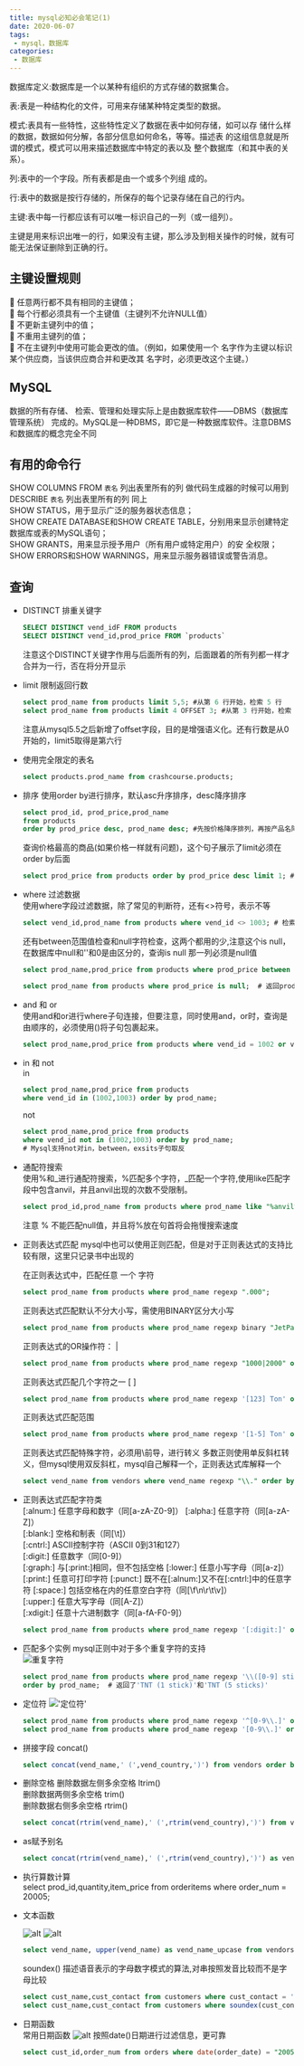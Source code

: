 ```yaml
---
title: mysql必知必会笔记(1)
date: 2020-06-07
tags: 
 - mysql，数据库
categories:
 - 数据库
---
```


数据库定义:数据库是一个以某种有组织的方式存储的数据集合。

表:表是一种结构化的文件，可用来存储某种特定类型的数据。

模式:表具有一些特性，这些特性定义了数据在表中如何存储，如可以存
储什么样的数据，数据如何分解，各部分信息如何命名，等等。描述表
的这组信息就是所谓的模式，模式可以用来描述数据库中特定的表以及
整个数据库（和其中表的关系）。

列:表中的一个字段。所有表都是由一个或多个列组
成的。

行:表中的数据是按行存储的，所保存的每个记录存储在自己的行内。

主键:表中每一行都应该有可以唯一标识自己的一列（或一组列）。

主键是用来标识出唯一的行，如果没有主键，那么涉及到相关操作的时候，就有可能无法保证删除到正确的行。



## 主键设置规则

 任意两行都不具有相同的主键值；   
 每个行都必须具有一个主键值（主键列不允许NULL值）    
 不更新主键列中的值；    
 不重用主键列的值；    
 不在主键列中使用可能会更改的值。（例如，如果使用一个
名字作为主键以标识某个供应商，当该供应商合并和更改其
名字时，必须更改这个主键。）

## MySQL

数据的所有存储、
检索、管理和处理实际上是由数据库软件——DBMS（数据库管理系统）
完成的。MySQL是一种DBMS，即它是一种数据库软件。注意DBMS和数据库的概念完全不同

## 有用的命令行

SHOW COLUMNS FROM `表名` 列出表里所有的列  做代码生成器的时候可以用到    
DESCRIBE `表名` 列出表里所有的列  同上   
SHOW STATUS，用于显示广泛的服务器状态信息；   
SHOW CREATE DATABASE和SHOW CREATE TABLE，分别用来显示创建特定数据库或表的MySQL语句；   
SHOW GRANTS，用来显示授予用户（所有用户或特定用户）的安
全权限；   
SHOW ERRORS和SHOW WARNINGS，用来显示服务器错误或警告消息。

## 查询
- DISTINCT 排重关键字
  ```sql
  SELECT DISTINCT vend_idF FROM products
  SELECT DISTINCT vend_id,prod_price FROM `products`
  ```
  注意这个DISTINCT关键字作用与后面所有的列，后面跟着的所有列都一样才合并为一行，否在将分开显示

- limit 限制返回行数
  ```sql
  select prod_name from products limit 5,5; #从第 6 行开始，检索 5 行
  select prod_name from products limit 4 OFFSET 3; #从第 3 行开始，检索 4 行
  ```
  注意从mysql5.5之后新增了offset字段，目的是增强语义化。还有行数是从0开始的，limit5取得是第六行

- 使用完全限定的表名
  ```sql
  select products.prod_name from crashcourse.products;
  ```
- 排序 
  使用order by进行排序，默认asc升序排序，desc降序排序
  ```sql
  select prod_id, prod_price,prod_name 
  from products 
  order by prod_price desc, prod_name desc; #先按价格降序排列，再按产品名降序排列
  ```
  查询价格最高的商品(如果价格一样就有问题)，这个句子展示了limit必须在order by后面
  ```sql
  select prod_price from products order by prod_price desc limit 1; # 最高值 
  ```
- where 过滤数据   
  使用where字段过滤数据，除了常见的判断符，还有<>符号，表示不等
  ```sql
  select vend_id,prod_name from products where vend_id <> 1003; # 检索不是由1003供应商制造的所有产品 
  ```
  还有between范围值检查和null字符检查，这两个都用的少,注意这个is null，在数据库中null和''和0是由区分的，查询is null 那一列必须是null值
  ```sql
  select prod_name,prod_price from products where prod_price between 5 and 10; # 价格 大于等于5，小于等于10 的产品名、产品价格
  ```
  ```sql
  select prod_name from products where prod_price is null;  # 返回prod_price为空值null的prod_name,无对应数据 
  ```
- and 和 or   
  使用and和or进行where子句连接，但要注意，同时使用and，or时，查询是由顺序的，必须使用()将子句包裹起来。
  ```sql
  select prod_name,prod_price from products where vend_id = 1002 or vend_id = 1003; 
  ```
- in 和 not   
  in
  ```sql
  select prod_name,prod_price from products
  where vend_id in (1002,1003) order by prod_name;
  ```
  not
  ```sql
  select prod_name,prod_price from products
  where vend_id not in (1002,1003) order by prod_name;
  # Mysql支持not对in，between，exsits子句取反 
  ```
- 通配符搜索    
  使用%和_进行通配符搜索，%匹配多个字符，_匹配一个字符,使用like匹配字段中包含anvil，并且anvil出现的次数不受限制。
  ```sql
  select prod_id,prod_name from products where prod_name like "%anvil%"; 
  ```
  注意 % 不能匹配null值，并且将%放在句首将会拖慢搜索速度
- 正则表达式匹配
  mysql中也可以使用正则匹配，但是对于正则表达式的支持比较有限，这里只记录书中出现的

  在正则表达式中，匹配任意 一个 字符 
  ```sql
  select prod_name from products where prod_name regexp ".000";
  ```
  正则表达式匹配默认不分大小写，需使用BINARY区分大小写
  ```sql
  select prod_name from products where prod_name regexp binary "JetPack .000";
  ```
  正则表达式的OR操作符： |
  ```sql
  select prod_name from products where prod_name regexp "1000|2000" order by prod_name;
  ```
  正则表达式匹配几个字符之一 [ ]
  ```sql
  select prod_name from products where prod_name regexp '[123] Ton' order by prod_name;  # [123]匹配单一字符：1或2或3
  ```
  正则表达式匹配范围 
  ```sql
  select prod_name from products where prod_name regexp '[1-5] Ton' order by prod_name;  # [1-5]匹配1,2,3,4,5
  ```
  正则表达式匹配特殊字符，必须用\\前导，进行转义 
  多数正则使用单反斜杠转义，但mysql使用双反斜杠，mysql自己解释一个，正则表达式库解释一个
  ```sql
  select vend_name from vendors where vend_name regexp "\\." order by vend_name; # ‘\\.'匹配字符.
  ```
- 正则表达式匹配字符类    
  [:alnum:]	任意字母和数字（同[a-zA-Z0-9]） 
  [:alpha:]	任意字符（同[a-zA-Z]）    
  [:blank:]	空格和制表（同[\\t]）    
  [:cntrl:]	ASCII控制字符（ASCII 0到31和127）    
  [:digit:]	任意数字（同[0-9]）    
  [:graph:]	与[:print:]相同，但不包括空格 
  [:lower:]	任意小写字母（同[a-z]）    
  [:print:]	任意可打印字符 
  [:punct:]	既不在[:alnum:]又不在[:cntrl:]中的任意字符 
  [:space:]	包括空格在内的任意空白字符（同[\\f\\n\\r\\t\\v]）    
  [:upper:]	任意大写字母（同[A-Z]）    
  [:xdigit:]	任意十六进制数字（同[a-fA-F0-9]）    
  ```sql
  select prod_name from products where prod_name regexp '[:digit:]' order by prod_name; #[:digit:]匹配任意数字 
  ```

- 匹配多个实例 
  mysql正则中对于多个重复字符的支持   
  ![重复字符](../database/image/bjbh01.png)
  ```sql
  select prod_name from products where prod_name regexp '\\([0-9] sticks?\\)'
  order by prod_name;  # 返回了'TNT (1 stick)'和'TNT (5 sticks)'
  ```
- 定位符
  !['定位符'](../database/image/bibh02.png)
  ```sql
  select prod_name from products where prod_name regexp '^[0-9\\.]' order by prod_name; #找出以一个数（包括以小数点开始的数）开始的所有产品
  select prod_name from products where prod_name regexp '[0-9\\.]' order by prod_name;  #找出包括小数点和数字的所有产品
  ```
- 拼接字段 concat()
  ```sql
  select concat(vend_name,' (',vend_country,')') from vendors order by vend_name; 
  ```
- 删除空格
  删除数据左侧多余空格 ltrim()   
  删除数据两侧多余空格 trim()   
  删除数据右侧多余空格 rtrim()  
  ```sql
  select concat(rtrim(vend_name),' (',rtrim(vend_country),')') from vendors order by vend_name;
  ``` 

- as赋予别名
  ```sql
  select concat(rtrim(vend_name),' (',rtrim(vend_country),')') as vend_title from vendors order by vend_name;
  ```

- 执行算数计算    
select prod_id,quantity,item_price from orderitems where order_num = 20005;

- 文本函数     
  
  ![alt](../database/image/bjbh03.png)
  ![alt](../database/image/bjbh04.png)
  ```sql
  select vend_name, upper(vend_name) as vend_name_upcase from vendors order by vend_name;
  ```
  soundex() 描述语音表示的字母数字模式的算法,对串按照发音比较而不是字母比较
  ```sql
  select cust_name,cust_contact from customers where cust_contact = 'Y. Lie';  # 无返回 
  select cust_name,cust_contact from customers where soundex(cust_contact) = soundex('Y. Lie'); # 按发音搜索 
  ```

- 日期函数    
  常用日期函数
  ![alt](../database/image/bjbh05.png)
  按照date()日期进行过滤信息，更可靠 
  ```sql
  select cust_id,order_num from orders where date(order_date) = "2005-09-01";
  ```

 

  
